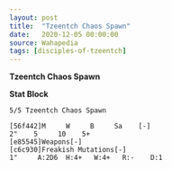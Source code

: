 ```yaml
---
layout: post
title:  "Tzeentch Chaos Spawn"
date:   2020-12-05 00:00:00
source: Wahapedia
tags: [disciples-of-tzeentch]
---
```


**Tzeentch Chaos Spawn**

**Stat Block**
```
5/5 Tzeentch Chaos Spawn
```

```
[56f442]M     W     B     Sa    [-]
2"    5     10    5+    
[e85545]Weapons[-]
[c6c930]Freakish Mutations[-]
1"     A:2D6  H:4+   W:4+   R:-    D:1   
```
    